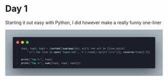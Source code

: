 # Day 1

Starting it out easy with Python, I did however make a really funny one-liner

![image](snapshot.png)
